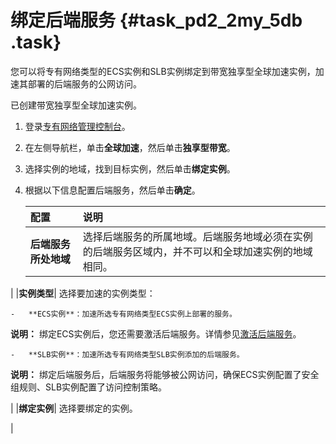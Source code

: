 # 绑定后端服务 {#task_pd2_2my_5db .task}

您可以将专有网络类型的ECS实例和SLB实例绑定到带宽独享型全球加速实例，加速其部署的后端服务的公网访问。

已创建带宽独享型全球加速实例。

1.  登录[专有网络管理控制台](https://vpcnext.console.aliyun.com)。 
2.  在左侧导航栏，单击**全球加速**，然后单击**独享型带宽**。 
3.  选择实例的地域，找到目标实例，然后单击**绑定实例**。 
4.  根据以下信息配置后端服务，然后单击**确定**。 

    |配置|说明|
    |:-|:-|
    |**后端服务所处地域**|选择后端服务的所属地域。后端服务地域必须在实例的后端服务区域内，并不可以和全球加速实例的地域相同。

|
    |**实例类型**| 选择要加速的实例类型：

    -   **ECS实例**：加速所选专有网络类型ECS实例上部署的服务。

**说明：** 绑定ECS实例后，您还需要激活后端服务。详情参见[激活后端服务](intl.zh-CN/用户指南/独享带宽型实例/激活后端服务.md#)。

    -   **SLB实例**：加速所选专有网络类型SLB实例添加的后端服务。
 **说明：** 绑定后端服务后，后端服务将能够被公网访问，确保ECS实例配置了安全组规则、SLB实例配置了访问控制策略。

 |
    |**绑定实例**| 选择要绑定的实例。

 |



